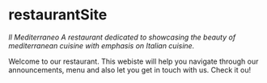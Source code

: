 # restaurantSite

_Il Mediterraneo_
_A restaurant dedicated to showcasing the beauty of mediterranean cuisine with emphasis on Italian cuisine._

Welcome to our restaurant. This webiste will help you navigate through our announcements, menu and also let you get in touch with us. Check it ou!